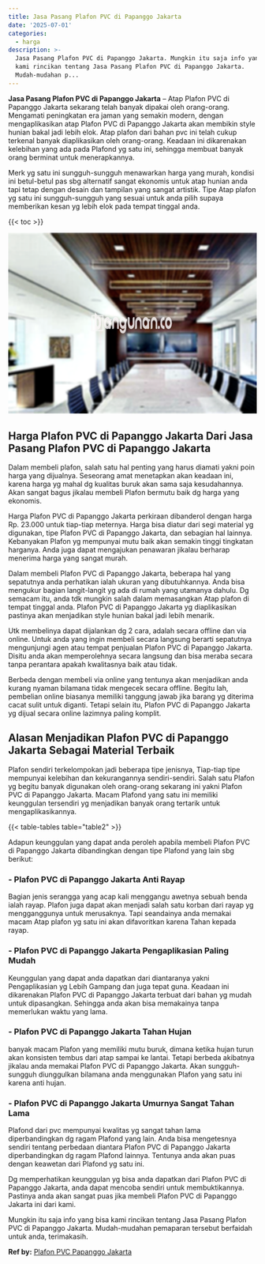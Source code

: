 ```yaml
---
title: Jasa Pasang Plafon PVC di Papanggo Jakarta
date: '2025-07-01'
categories:
  - harga
description: >-
  Jasa Pasang Plafon PVC di Papanggo Jakarta. Mungkin itu saja info yang bisa
  kami rincikan tentang Jasa Pasang Plafon PVC di Papanggo Jakarta.
  Mudah-mudahan p...
---
```


**Jasa Pasang Plafon PVC di Papanggo Jakarta** – Atap Plafon PVC di Papanggo Jakarta sekarang telah banyak dipakai oleh orang-orang. Mengamati peningkatan era jaman yang semakin modern, dengan mengaplikasikan atap Plafon PVC di Papanggo Jakarta akan membikin style hunian bakal jadi lebih elok. Atap plafon dari bahan pvc ini telah cukup terkenal banyak diaplikasikan oleh orang-orang. Keadaan ini dikarenakan kelebihan yang ada pada Plafond yg satu ini, sehingga membuat banyak orang berminat untuk menerapkannya.

Merk yg satu ini sungguh-sungguh menawarkan harga yang murah, kondisi ini betul-betul pas sbg alternatif sangat ekonomis untuk atap hunian anda tapi tetap dengan desain dan tampilan yang sangat artistik. Tipe Atap plafon yg satu ini sungguh-sungguh yang sesuai untuk anda pilih supaya memberikan kesan yg lebih elok pada tempat tinggal anda.

{{< toc >}}

![Jasa Pasang Plafon PVC di Papanggo Jakarta](/images/flafond-pvc-murah13.png)

## Harga Plafon PVC di Papanggo Jakarta Dari Jasa Pasang Plafon PVC di Papanggo Jakarta

Dalam membeli plafon, salah satu hal penting yang harus diamati yakni poin harga yang dijualnya. Seseorang amat menetapkan akan keadaan ini, karena harga yg mahal dg kualitas buruk akan sama saja kesudahannya. Akan sangat bagus jikalau membeli Plafon bermutu baik dg harga yang ekonomis.

Harga Plafon PVC di Papanggo Jakarta perkiraan dibanderol dengan harga Rp. 23.000 untuk tiap-tiap meternya. Harga bisa diatur dari segi material yg digunakan, tipe Plafon PVC di Papanggo Jakarta, dan sebagian hal lainnya. Kebanyakan Plafon yg mempunyai mutu baik akan semakin tinggi tingkatan harganya. Anda juga dapat mengajukan penawaran jikalau berharap menerima harga yang sangat murah.

Dalam membeli Plafon PVC di Papanggo Jakarta, beberapa hal yang sepatutnya anda perhatikan ialah ukuran yang dibutuhkannya. Anda bisa mengukur bagian langit-langit yg ada di rumah yang utamanya dahulu. Dg semacam itu, anda tdk mungkin salah dalam memasangkan Atap plafon di tempat tinggal anda. Plafon PVC di Papanggo Jakarta yg diaplikasikan pastinya akan menjadikan style hunian bakal jadi lebih menarik.

Utk membelinya dapat dijalankan dg 2 cara, adalah secara offline dan via online. Untuk anda yang ingin membeli secara langsung berarti sepatutnya mengunjungi agen atau tempat penjualan Plafon PVC di Papanggo Jakarta. Disitu anda akan memperolehnya secara langsung dan bisa meraba secara tanpa perantara apakah kwalitasnya baik atau tidak.

Berbeda dengan membeli via online yang tentunya akan menjadikan anda kurang nyaman bilamana tidak mengecek secara offline. Begitu lah, pembelian online biasanya memiliki tanggung jawab jika barang yg diterima cacat sulit untuk diganti. Tetapi selain itu, Plafon PVC di Papanggo Jakarta yg dijual secara online lazimnya paling komplit.

## Alasan Menjadikan Plafon PVC di Papanggo Jakarta Sebagai Material Terbaik

Plafon sendiri terkelompokan jadi beberapa tipe jenisnya, Tiap-tiap tipe mempunyai kelebihan dan kekurangannya sendiri-sendiri. Salah satu Plafon yg begitu banyak digunakan oleh orang-orang sekarang ini yakni Plafon PVC di Papanggo Jakarta. Macam Plafond yang satu ini memiliki keunggulan tersendiri yg menjadikan banyak orang tertarik untuk mengaplikasikannya.

{{< table-tables table="table2" >}}

Adapun keunggulan yang dapat anda peroleh apabila membeli Plafon PVC di Papanggo Jakarta dibandingkan dengan tipe Plafond yang lain sbg berikut:

### \- Plafon PVC di Papanggo Jakarta Anti Rayap

Bagian jenis serangga yang acap kali menggangu awetnya sebuah benda ialah rayap. Plafon juga dapat akan menjadi salah satu korban dari rayap yg mengganggunya untuk merusaknya. Tapi seandainya anda memakai macam Atap plafon yg satu ini akan difavoritkan karena Tahan kepada rayap.

### \- Plafon PVC di Papanggo Jakarta Pengaplikasian Paling Mudah

Keunggulan yang dapat anda dapatkan dari diantaranya yakni Pengaplikasian yg Lebih Gampang dan juga tepat guna. Keadaan ini dikarenakan Plafon PVC di Papanggo Jakarta terbuat dari bahan yg mudah untuk dipasangkan. Sehingga anda akan bisa memakainya tanpa memerlukan waktu yang lama.

### \- Plafon PVC di Papanggo Jakarta Tahan Hujan

banyak macam Plafon yang memiliki mutu buruk, dimana ketika hujan turun akan konsisten tembus dari atap sampai ke lantai. Tetapi berbeda akibatnya jikalau anda memakai Plafon PVC di Papanggo Jakarta. Akan sungguh-sungguh diunggulkan bilamana anda menggunakan Plafon yang satu ini karena anti hujan.

### \- Plafon PVC di Papanggo Jakarta Umurnya Sangat Tahan Lama

Plafond dari pvc mempunyai kwalitas yg sangat tahan lama diperbandingkan dg ragam Plafond yang lain. Anda bisa mengetesnya sendiri tentang perbedaan diantara Plafon PVC di Papanggo Jakarta diperbandingkan dg ragam Plafond lainnya. Tentunya anda akan puas dengan keawetan dari Plafond yg satu ini.

Dg memperhatikan keunggulan yg bisa anda dapatkan dari Plafon PVC di Papanggo Jakarta, anda dapat mencoba sendiri untuk membuktikannya. Pastinya anda akan sangat puas jika membeli Plafon PVC di Papanggo Jakarta ini dari kami.

Mungkin itu saja info yang bisa kami rincikan tentang Jasa Pasang Plafon PVC di Papanggo Jakarta. Mudah-mudahan pemaparan tersebut berfaidah untuk anda, terimakasih.

**Ref by:** [Plafon PVC Papanggo Jakarta](https://id.wikipedia.org/wiki/Plafon)
